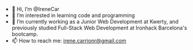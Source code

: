 - 👋 Hi, I’m @IreneCar
- 👀 I’m interested in learning code and programming
- 🌱 I’m currently working as a Junior Web Development at Kwerty, and previously studied Full-Stack Web Development at Ironhack Barcelona's bootcamp.
- 📫 How to reach me: irene.carrionr@gmail.com

<!---
IreneCar/IreneCar is a ✨ special ✨ repository because its `README.md` (this file) appears on your GitHub profile.
You can click the Preview link to take a look at your changes.
--->
